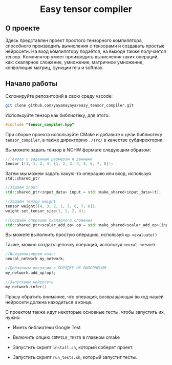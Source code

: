 <br />
<div align="center">

<h1 align="center">Easy tensor compiler</h1>
</div>


<!-- ABOUT THE PROJECT -->
## О проекте

Здесь представлен проект простого тензорного компилятора, способного производить вычисления с тензорами и создавать простые нейросети. На вход компилятору подаётся, на выходе также получается тензор. Компилятор умеет производить вычисления таких операций, как: скалярное сложение, умножение, матричное умножение, конволюция матриц, функции relu и softmax. 

<!-- GETTING STARTED -->
## Начало работы

Склонируйте репозиторий в свою среду vscode:
   ```sh
   git clone github.com/yayamayaya/easy_tensor_compiler.git
   ```

Используйте тензор как библиотеку, для этого:
```C++
#include "tensor_compiler.hpp"
```

При сборке проекта используйте CMake и добавьте к цели библиотеку `tensor_compiler`, а также директорию `./src/` в качестве субдиректории.

Вы можете задать тензор в NCHW формате следующим образом:
```C++
//Тензор с заданным размером и данными
tensor t(1, 1, 2, 4, {1, 2, 3, 4, 5, 6, 7, 8});
```

Затем мы можем задать какую-то операцию или вход, используя `std::shared_ptr`
```C++
//Задаём input
std::shared_ptr<input_data> input = std::make_shared<input_data>(t);

//Задаём тензор weight
tensor weight({4, 3, 2, 1, 5, 6, 7, 8});
weight.set_tensor_size(1, 1, 2, 4);

//Создаём операцию скалярного сложения
std::shared_ptr<scalar_add_op> op = std::make_shared<scalar_add_op>(input, weight);
```

Вы можете выполнить простую операцию, используя `op->evaluate()`

Также, можно создать цепочку операций, используя `neural_network`
```C++
//Иницаилизируем класс
neural_network my_network;

//Добавляем операции в ПОРЯДКЕ ИХ ВЫПОЛНЕНИЯ
my_network.add_op(op);

//Запускаем нейросеть
my_network.infer()
```

Прошу обратить внимание, что операция, возвращающая выход нашей нейросети должна находиться в конце.

С проектом также идут некоторые основные тесты, чтобы запустить их, нужно:

* Иметь библиотеки Google Test

* Включить опцию `COMPILE_TESTS` в главном cmake

* Запустить скрипт `install.sh`, который соберет проект.

* Запустить скрипт `run_tests.sh`, который запустит тесты.